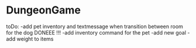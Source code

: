 # DungeonGame
 
toDo:
-add pet inventory and textmessage when transition between room for the dog DONEEE !!!
-add inventory command for the pet
-add new goal 
-add weight to items